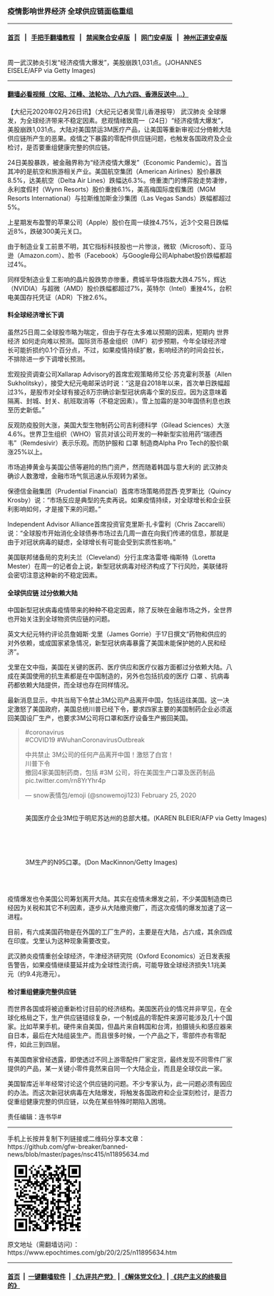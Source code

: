 ### 疫情影响世界经济 全球供应链面临重组
------------------------

#### [首页](https://github.com/gfw-breaker/banned-news/blob/master/README.md) &nbsp;&nbsp;|&nbsp;&nbsp; [手把手翻墙教程](https://github.com/gfw-breaker/guides/wiki) &nbsp;&nbsp;|&nbsp;&nbsp; [禁闻聚合安卓版](https://github.com/gfw-breaker/bn-android) &nbsp;&nbsp;|&nbsp;&nbsp; [网门安卓版](https://github.com/oGate2/oGate) &nbsp;&nbsp;|&nbsp;&nbsp; [神州正道安卓版](https://github.com/SzzdOgate/update) 



<div><img alt="" class="aligncenter wp-post-image" src="https://i.epochtimes.com/assets/uploads/2020/02/GettyImages-1203051259-600x400.jpg"/>
<div class="red16 caption">
 周一武汉肺炎引发“经济疫情大爆发”，美股崩跌1,031点。(JOHANNES EISELE/AFP via Getty Images)
</div>
</div><hr/>

#### [翻墙必看视频（文昭、江峰、法轮功、八九六四、香港反送中...）](https://github.com/gfw-breaker/banned-news/blob/master/pages/link3.md)

<div><p>
 【大纪元2020年02月26日讯】（大纪元记者吴雪儿香港报导）
 <ok href="https://www.epochtimes.com/gb/tag/%E6%AD%A6%E6%B1%89%E8%82%BA%E7%82%8E.html">
  武汉肺炎
 </ok>
 全球爆发，为全球经济带来不稳定因素。悲观情绪致周一（24日）“经济疫情大爆发”，美股崩跌1,031点。大陆对美国禁运3M医疗产品，让美国等重新审视过分倚赖大陆供应链所产生的恶果。疫情之下暴露的零配件供应链问题，也触发各国政府及企业检讨，是否要重组健康完整的供应链。
</p>
<p>
 24日美股暴跌，被金融界称为“经济疫情大爆发”（Economic Pandemic）。首当其冲的是航空和旅游相关产业。美国航空集团（American Airlines）股价暴跌8.5%，达美航空（Delta Air Lines）跌幅达6.3%。倚重澳门的博弈股走势凄惨，永利度假村（Wynn Resorts）股价重挫6.1%，美高梅国际度假集团（MGM Resorts International）与拉斯维加斯金沙集团（Las Vegas Sands）跌幅都超过5%。
</p>
<p>
 上星期发布盈警的苹果公司（Apple）股价在周一续挫4.75%，近3个交易日跌幅近8%，跌破300美元关口。
</p>
<p>
 由于制造业复工前景不明，其它指标科技股也一片惨淡，微软（Microsoft）、亚马逊（Amazon.com）、脸书（Facebook）与Google母公司Alphabet股价跌幅都超过4%。
</p>
<p>
 同样受制造业复工影响的晶片股跌势亦惨重，费城半导体指数大跌4.75%，辉达（NVIDIA）与超微（AMD）股价跌幅都超过7%，英特尔（Intel）重挫4%，台积电美国存托凭证（ADR）下挫2.6%。
</p>
<h4>
 料全球经济增长下调
</h4>
<p>
 虽然25日周二全球股市略为喘定，但由于存在太多难以预期的因素，短期内
 <ok href="https://www.epochtimes.com/gb/tag/%E4%B8%96%E7%95%8C%E7%BB%8F%E6%B5%8E.html">
  世界经济
 </ok>
 如何走向难以预测。国际货币基金组织（IMF）初步预期，今年全球经济增长可能折损约0.1个百分点，不过，如果疫情持续扩散，影响经济的时间会拉长，不排除进一步下调增长预测。
</p>
<p>
 宏观投资调查公司Xallarap Advisory的首席宏观策略师艾伦·苏克霍利茨基（Allen Sukholitsky），接受大纪元电邮采访时说：“这是自2018年以来，首次单日跌幅超过3%，是股市对全球有接近8万宗确诊新型冠状病毒个案的反应。因为这意味着隔离、封城、封关、航班取消等（不稳定因素）。雪上加霜的是30年国债利息也跌至历史新低。”
</p>
<p>
 反观防疫股则大涨，美国大型生物制药公司吉利德科学（Gilead Sciences）大涨4.6%。世界卫生组织（WHO）官员对该公司开发的一种新型实验用药“瑞德西韦”（Remdesivir）表示乐观。而防护服和
 <ok href="https://www.epochtimes.com/gb/tag/%E5%8F%A3%E7%BD%A9.html">
  口罩
 </ok>
 制造商Alpha Pro Tech的股价飙涨25%以上。
</p>
<p>
 市场追捧黄金与美国公债等避险的热门资产，然而随着韩国与意大利的
 <ok href="https://www.epochtimes.com/gb/tag/%E6%AD%A6%E6%B1%89%E8%82%BA%E7%82%8E.html">
  武汉肺炎
 </ok>
 确诊人数激增，金融市场气氛迅速从乐观转为紧张。
</p>
<p>
 保德信金融集团（Prudential Financial）首席市场策略师昆西·克罗斯比（Quincy Krosby）说：“市场反应是典型的先卖再说。如果疫情持续，对全球增长和企业获利影响如何，才是接下来的问题。”
</p>
<p>
 Independent Advisor Alliance首席投资官克里斯·扎卡雷利（Chris Zaccarelli）说：“全球股市开始消化全球债券市场过去几周一直在向我们传递的信息，那就是由于对冠状病毒的疑虑，全球增长有可能会受到实质性影响。”
</p>
<p>
 美国联邦储备局的克利夫兰（Cleveland）分行主席洛雷塔·梅斯特（Loretta Mester）在周一的记者会上说，新型冠状病毒对经济构成了下行风险，美联储将会密切注意这种新的不稳定因素。
</p>
<h4>
 <ok href="https://www.epochtimes.com/gb/tag/%E5%85%A8%E7%90%83%E4%BE%9B%E5%BA%94%E9%93%BE.html">
  全球供应链
 </ok>
 过分依赖大陆
</h4>
<p>
 中国新型冠状病毒疫情带来的种种不稳定因素，除了反映在金融市场之外，全世界也开始关注到全球物资供应链的问题。
</p>
<p>
 英文大纪元特约评论员詹姆斯‧戈里（James Gorrie）于17日撰文“药物和供应的对外依赖，或成国家紧急情况，新型冠状病毒暴露了美国未能保护她的人民和经济”。
</p>
<p>
 戈里在文中指，美国在关键的医药、医疗供应和医疗仪器方面都过分依赖大陆。八成在美国使用的抗生素都是在中国制造的，另外也包括抗疫的医疗
 <ok href="https://www.epochtimes.com/gb/tag/%E5%8F%A3%E7%BD%A9.html">
  口罩
 </ok>
 、抗病毒药都依赖大陆提供，而全球也存在同样情况。
</p>
<p>
 最新消息显示，中共当局下令禁止3M公司产品离开中国，包括运往美国。这一决定激怒了美国政府，美国总统川普已经下令，要求四家主要的美国制药企业必须返回美国设厂生产，也要求3M公司将口罩和医疗设备生产搬回美国。
</p>
<blockquote class="twitter-tweet">
 <p dir="ltr" lang="zh">
  <ok href="https://twitter.com/hashtag/coronavirus?src=hash&amp;ref_src=twsrc%5Etfw">
   #coronavirus
  </ok>
  <br/>
  <ok href="https://twitter.com/hashtag/COVID19?src=hash&amp;ref_src=twsrc%5Etfw">
   #COVID19
  </ok>
  <ok href="https://twitter.com/hashtag/WuhanCoronavirusOutbreak?src=hash&amp;ref_src=twsrc%5Etfw">
   #WuhanCoronavirusOutbreak
  </ok>
 </p>
 <p>
  中共禁止 3M公司的任何产品离开中国！激怒了白宫！
  <br/>
  川普下令
  <br/>
  撤回4家美国制药商，包括
  <ok href="https://twitter.com/hashtag/3M?src=hash&amp;ref_src=twsrc%5Etfw">
   #3M
  </ok>
  公司，将在美国生产口罩及医药制品
  <ok href="https://t.co/rn8YrYhr4p">
   pic.twitter.com/rn8YrYhr4p
  </ok>
 </p>
 <p>
  — snow表情包/emoji (@snowemoji123)
  <ok href="https://twitter.com/snowemoji123/status/1232241855514808320?ref_src=twsrc%5Etfw">
   February 25, 2020
  </ok>
 </p>
</blockquote>
<p>
</p>
<figure class="wp-caption aligncenter" id="attachment_11895645" style="width: 600px">
 <ok href="http://i.epochtimes.com/assets/uploads/2020/02/GettyImages-122839561-e1582661364452.jpg">
  <img alt="" class="size-large wp-image-11895645" src="http://i.epochtimes.com/assets/uploads/2020/02/GettyImages-122839561-600x407.jpg"/>
 </ok>
 <br/><figcaption class="wp-caption-text">
  美国医疗企业3M位于明尼苏达州的总部大楼。(KAREN BLEIER/AFP via Getty Images)
 </figcaption><br/>
</figure><br/>
<figure class="wp-caption aligncenter" id="attachment_11895651" style="width: 600px">
 <ok href="http://i.epochtimes.com/assets/uploads/2020/02/GettyImages-1899325-e1582661410416.jpg">
  <img alt="" class="size-large wp-image-11895651" src="http://i.epochtimes.com/assets/uploads/2020/02/GettyImages-1899325-600x394.jpg"/>
 </ok>
 <br/><figcaption class="wp-caption-text">
  3M生产的N95口罩。(Don MacKinnon/Getty Images)
 </figcaption><br/>
</figure><br/>
<p>
 疫情爆发也令美国公司筹划离开大陆。其实在疫情未爆发之前，不少美国制造商已经因为关税和其它不利因素，逐步从大陆撤资撤厂，而这次疫情的爆发加速了这一进程。
</p>
<p>
 目前，有六成美国药物是在外国的工厂生产的，主要是在大陆，占六成，其余四成在印度。戈里认为这种现象需要改变。
</p>
<p>
 武汉肺炎疫情重创全球经济，牛津经济研究院（Oxford Economics）近日发表报告警告，如果疫情继续蔓延并成为全球性流行病，可能导致全球经济损失1.1兆美元（约9.4兆港元）。
</p>
<h4>
 检讨重组健康完整供应链
</h4>
<p>
 而世界各国或将被迫重新检讨目前的经济结构。美国医药业的情况并非罕见，在全球化格局之下，生产供应链错综复杂，一个制成品的零配件来源可能涉及几十个国家。比如苹果手机，硬件来自美国，但晶片来自韩国和台湾，拍摄镜头和感应器来自日本，最后在大陆组装生产。而且很多时候，一个产品之下，零部件亦有零配件，如此三到四层。
</p>
<p>
 有美国商家曾经透露，即使透过不同上游零配件厂家定货，最终发现不同零件厂家提供的产品，某一关键小零件竟然来自同一个大陆企业，而且是全球仅此一家。
</p>
<p>
 美国智库近半年经常讨论这个供应链的问题。不少专家认为，此一问题必须有因应的办法。而这次新冠状病毒在大陆爆发，将触发各国政府和企业深刻检讨，是否力促重组健康完整的供应链，以免在某些特殊时期陷入困境。
</p>
<p>
 责任编辑：连书华#
</p>
</div>
<hr/>
手机上长按并复制下列链接或二维码分享本文章：<br/>
https://github.com/gfw-breaker/banned-news/blob/master/pages/nsc415/n11895634.md <br/>
<a href='https://github.com/gfw-breaker/banned-news/blob/master/pages/nsc415/n11895634.md'><img src='https://github.com/gfw-breaker/banned-news/blob/master/pages/nsc415/n11895634.md.png'/></a> <br/>
原文地址（需翻墙访问）：https://www.epochtimes.com/gb/20/2/25/n11895634.htm


------------------------
#### [首页](https://github.com/gfw-breaker/banned-news/blob/master/README.md) &nbsp;|&nbsp; [一键翻墙软件](https://github.com/gfw-breaker/nogfw/blob/master/README.md) &nbsp;| [《九评共产党》](https://github.com/gfw-breaker/9ping.md/blob/master/README.md#九评之一评共产党是什么) | [《解体党文化》](https://github.com/gfw-breaker/jtdwh.md/blob/master/README.md) | [《共产主义的终极目的》](https://github.com/gfw-breaker/gczydzjmd.md/blob/master/README.md)


<img src='http://gfw-breaker.win/banned-news/pages/nsc415/n11895634.md' width='0px' height='0px'/>